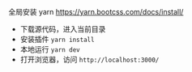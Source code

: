 全局安装 yarn https://yarn.bootcss.com/docs/install/

- 下载源代码，进入当前目录
- 安装插件 `yarn install`
- 本地运行 `yarn dev`
- 打开浏览器，访问 `http://localhost:3000/`
